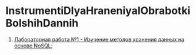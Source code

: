 # InstrumentiDlyaHraneniyaIObrabotkiBolshihDannih

1. [Лабораторная работа №1 - Изучение методов хранения данных на основе NoSQL](/Lab1_TyapkinaPA.pdf);
